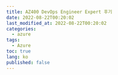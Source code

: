 ```yaml
---
title: AZ400 DevOps Engineer Expert 후기
date: 2022-08-22T00:20:02
last_modified_at: 2022-08-22T00:20:02
categories:
  - azure
tags:
  - Azure
toc: true  
lang: ko
published: false
---
```

> 